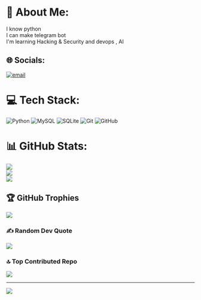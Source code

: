 # 💫 About Me:
I know python <br>I can make telegram bot<br>I'm learning Hacking & Security and devops , AI


## 🌐 Socials:
[![email](https://img.shields.io/badge/Email-D14836?logo=gmail&logoColor=white)](mailto:Mohammadtahafarashi@gmail.com) 

# 💻 Tech Stack:
![Python](https://img.shields.io/badge/python-3670A0?style=for-the-badge&logo=python&logoColor=ffdd54) ![MySQL](https://img.shields.io/badge/mysql-4479A1.svg?style=for-the-badge&logo=mysql&logoColor=white) ![SQLite](https://img.shields.io/badge/sqlite-%2307405e.svg?style=for-the-badge&logo=sqlite&logoColor=white) ![Git](https://img.shields.io/badge/git-%23F05033.svg?style=for-the-badge&logo=git&logoColor=white) ![GitHub](https://img.shields.io/badge/github-%23121011.svg?style=for-the-badge&logo=github&logoColor=white)
# 📊 GitHub Stats:
![](https://github-readme-stats.vercel.app/api?username=TahaFarashi&theme=dark&hide_border=false&include_all_commits=false&count_private=false)<br/>
![](https://nirzak-streak-stats.vercel.app/?user=TahaFarashi&theme=dark&hide_border=false)<br/>
![](https://github-readme-stats.vercel.app/api/top-langs/?username=TahaFarashi&theme=dark&hide_border=false&include_all_commits=false&count_private=false&layout=compact)

## 🏆 GitHub Trophies
![](https://github-profile-trophy.vercel.app/?username=TahaFarashi&theme=radical&no-frame=false&no-bg=true&margin-w=4)

### ✍️ Random Dev Quote
![](https://quotes-github-readme.vercel.app/api?type=horizontal&theme=radical)

### 🔝 Top Contributed Repo
![](https://github-contributor-stats.vercel.app/api?username=TahaFarashi&limit=5&theme=dark&combine_all_yearly_contributions=true)

---
[![](https://visitcount.itsvg.in/api?id=TahaFarashi&icon=0&color=0)](https://visitcount.itsvg.in)

<!-- Proudly created with GPRM ( https://gprm.itsvg.in ) -->
